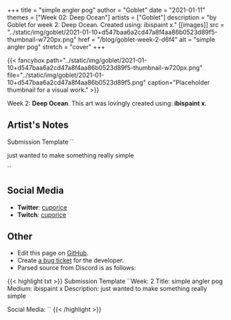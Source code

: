 +++
title =       "simple angler pog"
author =      "Goblet"
date =        "2021-01-11"
themes =      ["Week 02: Deep Ocean"]
artists =     ["Goblet"]
description = "by Goblet for week 2: Deep Ocean. Created using: ibispaint x."
[[images]]
              src = "../static/img/goblet/2021-01-10+d547baa6a2cd47a8f4aa86b0523d89f5-thumbnail-w720px.png"
              href = "/blog/goblet-week-2-d6f4"
              alt = "simple angler pog"
              stretch = "cover"
+++


{{< fancybox path="../static/img/goblet/2021-01-10+d547baa6a2cd47a8f4aa86b0523d89f5-thumbnail-w720px.png" file="../static/img/goblet/2021-01-10+d547baa6a2cd47a8f4aa86b0523d89f5.png" caption="Placeholder thumbnail for a visual work." >}}


Week 2: **Deep Ocean**. This art was lovingly created using: **ibispaint x**.

## Artist's Notes

Submission Template
``

just wanted to make something really simple

``

## Social Media

- **Twitter**: <a href='https://twitter.com/cuporice' target='_blank'>cuporice</a>
- **Twitch**: <a href='https://twitch.tv/cuporice' target='_blank'>cuporice</a>

## Other

- Edit this page on [GitHub](https://github.com/teaminkling/web-refresh/edit/main/content/blog/goblet-week-2-d6f4.md).
- Create [a bug ticket](https://github.com/teaminkling/web-refresh/issues/new?assignees=&labels=bug&template=problem-report.md&title=) for the developer.
- Parsed source from Discord is as follows:

{{< highlight txt >}}
Submission Template
``Week: 2
Title:  simple angler pog
Medium: ibispaint x
Description: just wanted to make something really simple

Social Media:
``
{{< /highlight >}}